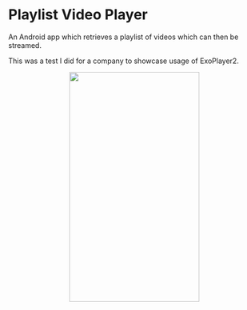 Playlist Video Player
======

An Android app which retrieves a playlist of videos which can then be streamed.

This was a test I did for a company to showcase usage of ExoPlayer2.
<br />
<p align="center">
    <img width="260" height="460" src="./sample.gif">
</p>
